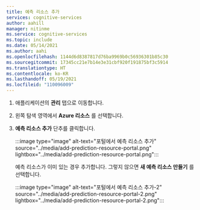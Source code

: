 ```yaml
---
title: 예측 리소스 추가
services: cognitive-services
author: aahill
manager: nitinme
ms.service: cognitive-services
ms.topic: include
ms.date: 05/14/2021
ms.author: aahi
ms.openlocfilehash: 1144d6d8387817d76ba9969b0c56936301b85c30
ms.sourcegitcommit: 17345cc21e7b14e3e31cbf920f191875bf3c5914
ms.translationtype: HT
ms.contentlocale: ko-KR
ms.lasthandoff: 05/19/2021
ms.locfileid: "110096009"
---
```

1. 애플리케이션의 **관리** 탭으로 이동합니다.
2. 왼쪽 탐색 영역에서 **Azure 리소스** 를 선택합니다.
3. **예측 리소스 추가** 단추를 클릭합니다.

    :::image type="image" alt-text="포털에서 예측 리소스 추가" source="../media/add-prediction-resource-portal.png" lightbox="../media/add-prediction-resource-portal.png":::
  
    예측 리소스가 이미 있는 경우 추가합니다. 그렇지 않으면 **새 예측 리소스 만들기** 를 선택합니다.
  
    :::image type="image" alt-text="포털에서 예측 리소스 추가-2" source="../media/add-prediction-resource-portal-2.png" lightbox="../media/add-prediction-resource-portal-2.png":::
  
  
